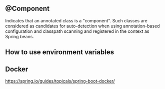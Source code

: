 ## @Component

Indicates that an annotated class is a "component". Such classes are considered as candidates for auto-detection when using annotation-based configuration and classpath scanning and registered in the context as Spring beans.

## How to use environment variables

## Docker


https://spring.io/guides/topicals/spring-boot-docker/